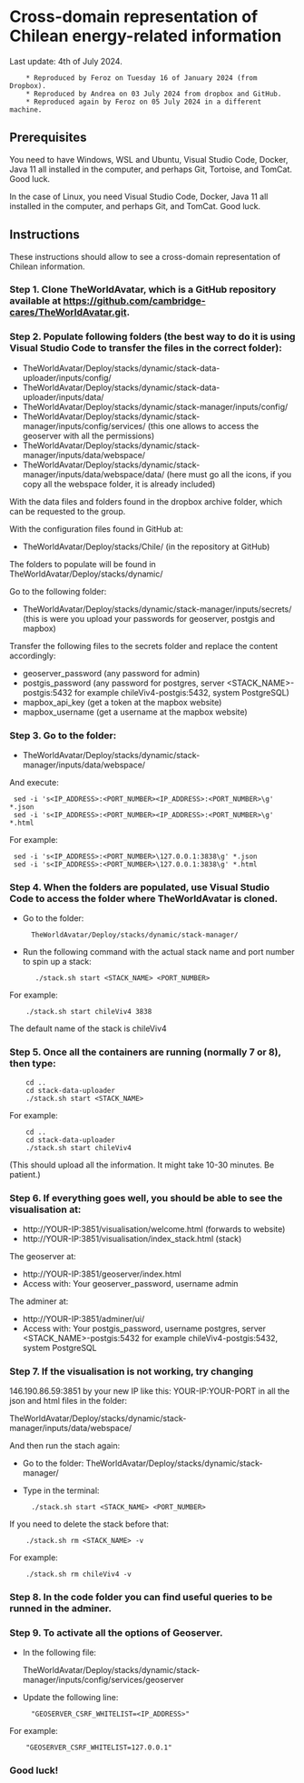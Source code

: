 # Cross-domain representation of Chilean energy-related information

Last update: 4th of July 2024. 

        * Reproduced by Feroz on Tuesday 16 of January 2024 (from Dropbox). 
        * Reproduced by Andrea on 03 July 2024 from dropbox and GitHub. 
        * Reproduced again by Feroz on 05 July 2024 in a different machine.

## Prerequisites
You need to have Windows, WSL and Ubuntu, Visual Studio Code, Docker, Java 11 all installed in the computer, 
and perhaps Git, Tortoise, and TomCat. Good luck.

In the case of Linux, you need Visual Studio Code, Docker, Java 11 all installed in the computer, and perhaps Git, and TomCat. Good luck.

## Instructions

These instructions should allow to see a cross-domain representation of Chilean information.


### Step 1. Clone TheWorldAvatar, which is a GitHub repository available at https://github.com/cambridge-cares/TheWorldAvatar.git.
### Step 2. Populate following folders (the best way to do it is using Visual Studio Code to transfer the files in the correct folder):

* TheWorldAvatar/Deploy/stacks/dynamic/stack-data-uploader/inputs/config/
* TheWorldAvatar/Deploy/stacks/dynamic/stack-data-uploader/inputs/data/
* TheWorldAvatar/Deploy/stacks/dynamic/stack-manager/inputs/config/
* TheWorldAvatar/Deploy/stacks/dynamic/stack-manager/inputs/config/services/  (this one allows to access the geoserver with all the permissions)
* TheWorldAvatar/Deploy/stacks/dynamic/stack-manager/inputs/data/webspace/
* TheWorldAvatar/Deploy/stacks/dynamic/stack-manager/inputs/data/webspace/data/ (here must go all the icons, if you copy all the webspace folder, it is already included)

With the data files and folders found in the dropbox archive folder, which can be requested to the group.

With the configuration files found in GitHub at:

* TheWorldAvatar/Deploy/stacks/Chile/ (in the repository at GitHub)


The folders to populate will be found in TheWorldAvatar/Deploy/stacks/dynamic/

Go to the following folder:

* TheWorldAvatar/Deploy/stacks/dynamic/stack-manager/inputs/secrets/    (this is were you upload your passwords for geoserver, postgis and mapbox)

  
Transfer the following files to the secrets folder and replace the content accordingly:

* geoserver_password   (any password for admin)
* postgis_password     (any password for postgres, server <STACK_NAME>-postgis:5432 for example chileViv4-postgis:5432, system PostgreSQL)
* mapbox_api_key        (get a token at the mapbox website)
* mapbox_username       (get a username at the mapbox website)


### Step 3. Go to the folder:

* TheWorldAvatar/Deploy/stacks/dynamic/stack-manager/inputs/data/webspace/

And execute:

     sed -i 's<IP_ADDRESS>:<PORT_NUMBER><IP_ADDRESS>:<PORT_NUMBER>\g' *.json
     sed -i 's<IP_ADDRESS>:<PORT_NUMBER><IP_ADDRESS>:<PORT_NUMBER>\g' *.html

For example:

     sed -i 's<IP_ADDRESS>:<PORT_NUMBER>\127.0.0.1:3838\g' *.json
     sed -i 's<IP_ADDRESS>:<PORT_NUMBER>\127.0.0.1:3838\g' *.html



### Step 4. When the folders are populated, use Visual Studio Code to access the folder where TheWorldAvatar is cloned.


* Go to the folder:
  
        TheWorldAvatar/Deploy/stacks/dynamic/stack-manager/

* Run the following command with the actual stack name and port number to spin up a stack:

         ./stack.sh start <STACK_NAME> <PORT_NUMBER>

For example:

        ./stack.sh start chileViv4 3838

The default name of the stack is chileViv4

### Step 5. Once all the containers are running (normally 7 or 8), then type:

        cd ..
        cd stack-data-uploader 
        ./stack.sh start <STACK_NAME>
        
For example:

        cd ..
        cd stack-data-uploader 
        ./stack.sh start chileViv4
  
(This should upload all the information. It might take 10-30 minutes. Be patient.)

### Step 6. If everything goes well, you should be able to see the visualisation at:
* http://YOUR-IP:3851/visualisation/welcome.html   (forwards to website)
* http://YOUR-IP:3851/visualisation/index_stack.html  (stack)
  
The geoserver at: 
* http://YOUR-IP:3851/geoserver/index.html
* Access with: Your geoserver_password, username admin 

The adminer at:
* http://YOUR-IP:3851/adminer/ui/
* Access with: Your postgis_password, username postgres, server <STACK_NAME>-postgis:5432 for example chileViv4-postgis:5432, system PostgreSQL

### Step 7. If the visualisation is not working, try changing 
146.190.86.59:3851 by your new IP like this: YOUR-IP:YOUR-PORT 
in all the json and html files in the folder:

TheWorldAvatar/Deploy/stacks/dynamic/stack-manager/inputs/data/webspace/

And then run the stach again:
* Go to the folder: TheWorldAvatar/Deploy/stacks/dynamic/stack-manager/
* Type in the terminal:
  
        ./stack.sh start <STACK_NAME> <PORT_NUMBER>

If you need to delete the stack before that:

        ./stack.sh rm <STACK_NAME> -v

For example:

        ./stack.sh rm chileViv4 -v

### Step 8. In the code folder you can find useful queries to be runned in the adminer. 

### Step 9. To activate all the options of Geoserver.
* In the following file:

  TheWorldAvatar/Deploy/stacks/dynamic/stack-manager/inputs/config/services/geoserver

* Update the following line:

        "GEOSERVER_CSRF_WHITELIST=<IP_ADDRESS>"

For example:

        "GEOSERVER_CSRF_WHITELIST=127.0.0.1"


### Good luck!





